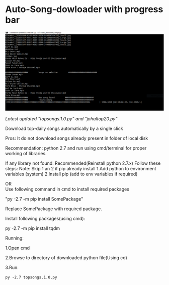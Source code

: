 # Auto-Song-dowloader with progress bar

![alt txt](https://github.com/GursimranSinghKahlon/Auto-Song-dowloader/blob/Progressbar/SD.PNG)


*Latest updated "topsongs.1.0.py" and "johaltop20.py"*

Download top-daily songs automatically by a single click

Pros: It do not download songs already present in folder of local disk

 Recommendation: python 2.7 and run using cmd/terminal for proper working of libraries.

If any library not found:
  Recommended(Reinstall python 2.7.x)
  Follow these steps:
  Note: Skip 1 an 2 if pip already install
  1.Add python to environment variables (system)
  2.Install pip (add to env variables if required)

OR  
  Use following command in cmd to install required packages
  
  "py -2.7 -m pip install SomePackage"
  
  Replace SomePackage with required package.
  


Install following packages(using cmd):

  py -2.7 -m pip install tqdm


Running:

  1.Open cmd
  
  2.Browse to directory of downloaded python file(Using cd)
  
  3.Run:
  
    py -2.7 topsongs.1.0.py
